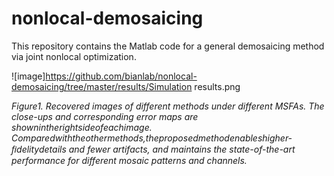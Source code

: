 # nonlocal-demosaicing

This repository contains the Matlab code for a general demosaicing method via joint nonlocal optimization.

![image]https://github.com/bianlab/nonlocal-demosaicing/tree/master/results/Simulation results.png

*Figure1. Recovered images of different methods under different MSFAs. The close-ups and corresponding error maps are shownintherightsideofeachimage. Comparedwiththeothermethods,theproposedmethodenableshigher-ﬁdelitydetails and fewer artifacts, and maintains the state-of-the-art performance for different mosaic patterns and channels.*
